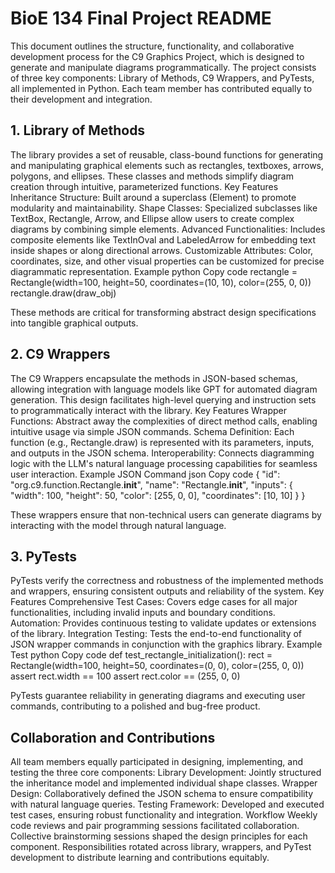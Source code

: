 # BioE 134 Final Project README

This document outlines the structure, functionality, and collaborative development process for the C9 Graphics Project, which is designed to generate and manipulate diagrams programmatically. The project consists of three key components: Library of Methods, C9 Wrappers, and PyTests, all implemented in Python. Each team member has contributed equally to their development and integration.

## 1. Library of Methods
The library provides a set of reusable, class-bound functions for generating and manipulating graphical elements such as rectangles, textboxes, arrows, polygons, and ellipses. These classes and methods simplify diagram creation through intuitive, parameterized functions.
Key Features
Inheritance Structure: Built around a superclass (Element) to promote modularity and maintainability.
Shape Classes: Specialized subclasses like TextBox, Rectangle, Arrow, and Ellipse allow users to create complex diagrams by combining simple elements.
Advanced Functionalities: Includes composite elements like TextInOval and LabeledArrow for embedding text inside shapes or along directional arrows.
Customizable Attributes: Color, coordinates, size, and other visual properties can be customized for precise diagrammatic representation.
Example
python
Copy code
rectangle = Rectangle(width=100, height=50, coordinates=(10, 10), color=(255, 0, 0))
rectangle.draw(draw_obj)

These methods are critical for transforming abstract design specifications into tangible graphical outputs.

## 2. C9 Wrappers
The C9 Wrappers encapsulate the methods in JSON-based schemas, allowing integration with language models like GPT for automated diagram generation. This design facilitates high-level querying and instruction sets to programmatically interact with the library.
Key Features
Wrapper Functions: Abstract away the complexities of direct method calls, enabling intuitive usage via simple JSON commands.
Schema Definition: Each function (e.g., Rectangle.draw) is represented with its parameters, inputs, and outputs in the JSON schema.
Interoperability: Connects diagramming logic with the LLM's natural language processing capabilities for seamless user interaction.
Example JSON Command
json
Copy code
{
  "id": "org.c9.function.Rectangle.__init__",
  "name": "Rectangle.__init__",
  "inputs": {
    "width": 100,
    "height": 50,
    "color": [255, 0, 0],
    "coordinates": [10, 10]
  }
}

These wrappers ensure that non-technical users can generate diagrams by interacting with the model through natural language.

## 3. PyTests
PyTests verify the correctness and robustness of the implemented methods and wrappers, ensuring consistent outputs and reliability of the system.
Key Features
Comprehensive Test Cases: Covers edge cases for all major functionalities, including invalid inputs and boundary conditions.
Automation: Provides continuous testing to validate updates or extensions of the library.
Integration Testing: Tests the end-to-end functionality of JSON wrapper commands in conjunction with the graphics library.
Example Test
python
Copy code
def test_rectangle_initialization():
    rect = Rectangle(width=100, height=50, coordinates=(0, 0), color=(255, 0, 0))
    assert rect.width == 100
    assert rect.color == (255, 0, 0)

PyTests guarantee reliability in generating diagrams and executing user commands, contributing to a polished and bug-free product.

## Collaboration and Contributions
All team members equally participated in designing, implementing, and testing the three core components:
Library Development: Jointly structured the inheritance model and implemented individual shape classes.
Wrapper Design: Collaboratively defined the JSON schema to ensure compatibility with natural language queries.
Testing Framework: Developed and executed test cases, ensuring robust functionality and integration.
Workflow
Weekly code reviews and pair programming sessions facilitated collaboration.
Collective brainstorming sessions shaped the design principles for each component.
Responsibilities rotated across library, wrappers, and PyTest development to distribute learning and contributions equitably.

